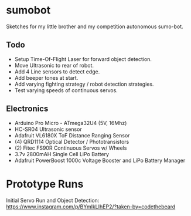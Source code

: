 # sumobot
Sketches for my little brother and my competition autonomous sumo-bot.

## Todo

- Setup Time-Of-Flight Laser for forward object detection.
- Move Ultrasonic to rear of robot.
- Add 4 Line sensors to detect edge.
- Add beeper tones at start.
- Add varying fighting strategy / robot detection strategies.
- Test varying speeds of continuous servos.

## Electronics

- Arduino Pro Micro - ATmega32U4 (5V, 16Mhz)
- HC-SR04 Ultrasonic sensor
- Adafruit VL6180X ToF Distance Ranging Sensor
- (4) QRD1114 Optical Detector / Phototransistors
- (2) Fitec FS90R Continuous Servos w/ Wheels
- 3.7v 2800mAH Single Cell LiPo Battery
- Adafruit PowerBoost 1000c Voltage Booster and LiPo Battery Manager

# Prototype Runs

Initial Servo Run and Object Detection: https://www.instagram.com/p/BYmIkLIhEP2/?taken-by=codethebeard

